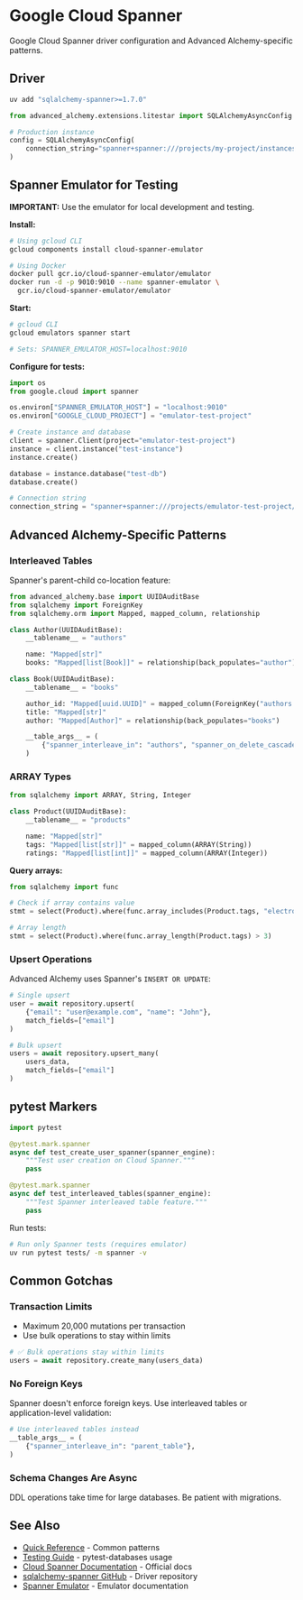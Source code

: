 # Google Cloud Spanner

Google Cloud Spanner driver configuration and Advanced Alchemy-specific patterns.

## Driver

```bash
uv add "sqlalchemy-spanner>=1.7.0"
```

```python
from advanced_alchemy.extensions.litestar import SQLAlchemyAsyncConfig

# Production instance
config = SQLAlchemyAsyncConfig(
    connection_string="spanner+spanner:///projects/my-project/instances/my-instance/databases/my-database"
)
```

## Spanner Emulator for Testing

**IMPORTANT:** Use the emulator for local development and testing.

**Install:**

```bash
# Using gcloud CLI
gcloud components install cloud-spanner-emulator

# Using Docker
docker pull gcr.io/cloud-spanner-emulator/emulator
docker run -d -p 9010:9010 --name spanner-emulator \
  gcr.io/cloud-spanner-emulator/emulator
```

**Start:**

```bash
# gcloud CLI
gcloud emulators spanner start

# Sets: SPANNER_EMULATOR_HOST=localhost:9010
```

**Configure for tests:**

```python
import os
from google.cloud import spanner

os.environ["SPANNER_EMULATOR_HOST"] = "localhost:9010"
os.environ["GOOGLE_CLOUD_PROJECT"] = "emulator-test-project"

# Create instance and database
client = spanner.Client(project="emulator-test-project")
instance = client.instance("test-instance")
instance.create()

database = instance.database("test-db")
database.create()

# Connection string
connection_string = "spanner+spanner:///projects/emulator-test-project/instances/test-instance/databases/test-db"
```

## Advanced Alchemy-Specific Patterns

### Interleaved Tables

Spanner's parent-child co-location feature:

```python
from advanced_alchemy.base import UUIDAuditBase
from sqlalchemy import ForeignKey
from sqlalchemy.orm import Mapped, mapped_column, relationship

class Author(UUIDAuditBase):
    __tablename__ = "authors"

    name: "Mapped[str]"
    books: "Mapped[list[Book]]" = relationship(back_populates="author")

class Book(UUIDAuditBase):
    __tablename__ = "books"

    author_id: "Mapped[uuid.UUID]" = mapped_column(ForeignKey("authors.id"))
    title: "Mapped[str]"
    author: "Mapped[Author]" = relationship(back_populates="books")

    __table_args__ = (
        {"spanner_interleave_in": "authors", "spanner_on_delete_cascade": True},
    )
```

### ARRAY Types

```python
from sqlalchemy import ARRAY, String, Integer

class Product(UUIDAuditBase):
    __tablename__ = "products"

    name: "Mapped[str]"
    tags: "Mapped[list[str]]" = mapped_column(ARRAY(String))
    ratings: "Mapped[list[int]]" = mapped_column(ARRAY(Integer))
```

**Query arrays:**

```python
from sqlalchemy import func

# Check if array contains value
stmt = select(Product).where(func.array_includes(Product.tags, "electronics"))

# Array length
stmt = select(Product).where(func.array_length(Product.tags) > 3)
```

### Upsert Operations

Advanced Alchemy uses Spanner's `INSERT OR UPDATE`:

```python
# Single upsert
user = await repository.upsert(
    {"email": "user@example.com", "name": "John"},
    match_fields=["email"]
)

# Bulk upsert
users = await repository.upsert_many(
    users_data,
    match_fields=["email"]
)
```

## pytest Markers

```python
import pytest

@pytest.mark.spanner
async def test_create_user_spanner(spanner_engine):
    """Test user creation on Cloud Spanner."""
    pass

@pytest.mark.spanner
async def test_interleaved_tables(spanner_engine):
    """Test Spanner interleaved table feature."""
    pass
```

Run tests:

```bash
# Run only Spanner tests (requires emulator)
uv run pytest tests/ -m spanner -v
```

## Common Gotchas

### Transaction Limits

- Maximum 20,000 mutations per transaction
- Use bulk operations to stay within limits

```python
# ✅ Bulk operations stay within limits
users = await repository.create_many(users_data)
```

### No Foreign Keys

Spanner doesn't enforce foreign keys. Use interleaved tables or application-level validation:

```python
# Use interleaved tables instead
__table_args__ = (
    {"spanner_interleave_in": "parent_table"},
)
```

### Schema Changes Are Async

DDL operations take time for large databases. Be patient with migrations.

## See Also

- [Quick Reference](../quick-reference/quick-reference.md) - Common patterns
- [Testing Guide](../testing/integration.md) - pytest-databases usage
- [Cloud Spanner Documentation](https://cloud.google.com/spanner/docs) - Official docs
- [sqlalchemy-spanner GitHub](https://github.com/googleapis/python-spanner-sqlalchemy) - Driver repository
- [Spanner Emulator](https://cloud.google.com/spanner/docs/emulator) - Emulator documentation
